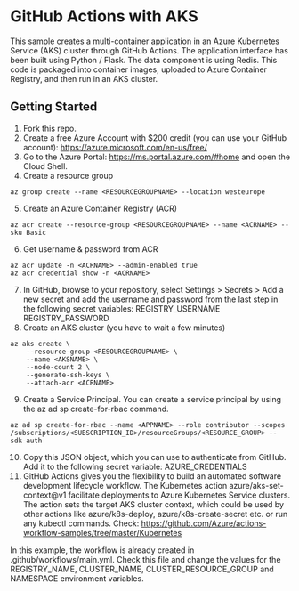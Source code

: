# GitHub Actions with AKS

This sample creates a multi-container application in an Azure Kubernetes Service (AKS) cluster through GitHub Actions. The application interface has been built using Python / Flask. The data component is using Redis. This code is packaged into container images, uploaded to Azure Container Registry, and then run in an AKS cluster.

## Getting Started

1) Fork this repo.
2) Create a free Azure Account with $200 credit (you can use your GitHub account): https://azure.microsoft.com/en-us/free/
3) Go to the Azure Portal: https://ms.portal.azure.com/#home and open the Cloud Shell.
4) Create a resource group
```
az group create --name <RESOURCEGROUPNAME> --location westeurope
```
5) Create an Azure Container Registry (ACR)
```
az acr create --resource-group <RESOURCEGROUPNAME> --name <ACRNAME> --sku Basic
```
6) Get username & password from ACR
```
az acr update -n <ACRNAME> --admin-enabled true
az acr credential show -n <ACRNAME>
```
7) In GitHub, browse to your repository, select Settings > Secrets > Add a new secret and add the username and password from the last step in the following secret variables:
REGISTRY_USERNAME
REGISTRY_PASSWORD
8) Create an AKS cluster (you have to wait a few minutes)
```
az aks create \
    --resource-group <RESOURCEGROUPNAME> \
    --name <AKSNAME> \
    --node-count 2 \
    --generate-ssh-keys \
    --attach-acr <ACRNAME>
```
9) Create a Service Principal. You can create a service principal by using the az ad sp create-for-rbac command.
```
az ad sp create-for-rbac --name <APPNAME> --role contributor --scopes /subscriptions/<SUBSCRIPTION_ID>/resourceGroups/<RESOURCE_GROUP> --sdk-auth
```
10) Copy this JSON object, which you can use to authenticate from GitHub. Add it to the following secret variable:
AZURE_CREDENTIALS
11) GitHub Actions gives you the flexibility to build an automated software development lifecycle workflow. The Kubernetes action azure/aks-set-context@v1 facilitate deployments to Azure Kubernetes Service clusters. The action sets the target AKS cluster context, which could be used by other actions like azure/k8s-deploy, azure/k8s-create-secret etc. or run any kubectl commands. Check: https://github.com/Azure/actions-workflow-samples/tree/master/Kubernetes

In this example, the workflow is already created in .github/workflows/main.yml. Check this file and change the values for the REGISTRY_NAME, CLUSTER_NAME, CLUSTER_RESOURCE_GROUP and NAMESPACE environment variables. 

